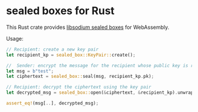 # sealed boxes for Rust

This Rust crate provides [libsodium sealed boxes](https://libsodium.gitbook.io/doc/public-key_cryptography/sealed_boxes) for WebAssembly.

Usage:

```rust
// Recipient: create a new key pair
let recipient_kp = sealed_box::KeyPair::create();

//  Sender: encrypt the message for the recipient whose public key is recipient_kp.pk
let msg = b"test";
let ciphertext = sealed_box::seal(msg, recipient_kp.pk);

// Recipient: decrypt the ciphertext using the key pair
let decrypted_msg = sealed_box::open(&ciphertext, &recipient_kp).unwrap();

assert_eq!(msg[..], decrypted_msg);
```